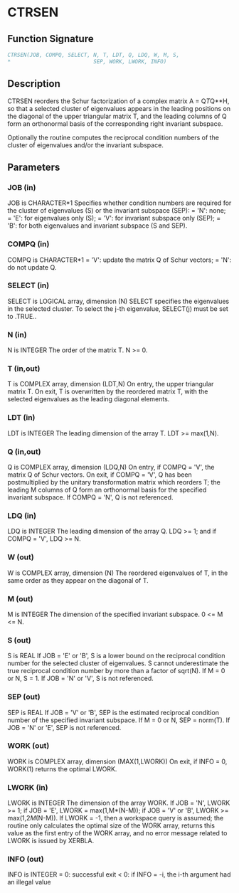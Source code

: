 # CTRSEN

## Function Signature

```fortran
CTRSEN(JOB, COMPQ, SELECT, N, T, LDT, Q, LDQ, W, M, S,
*                          SEP, WORK, LWORK, INFO)
```

## Description


 CTRSEN reorders the Schur factorization of a complex matrix
 A = Q*T*Q**H, so that a selected cluster of eigenvalues appears in
 the leading positions on the diagonal of the upper triangular matrix
 T, and the leading columns of Q form an orthonormal basis of the
 corresponding right invariant subspace.

 Optionally the routine computes the reciprocal condition numbers of
 the cluster of eigenvalues and/or the invariant subspace.

## Parameters

### JOB (in)

JOB is CHARACTER*1 Specifies whether condition numbers are required for the cluster of eigenvalues (S) or the invariant subspace (SEP): = 'N': none; = 'E': for eigenvalues only (S); = 'V': for invariant subspace only (SEP); = 'B': for both eigenvalues and invariant subspace (S and SEP).

### COMPQ (in)

COMPQ is CHARACTER*1 = 'V': update the matrix Q of Schur vectors; = 'N': do not update Q.

### SELECT (in)

SELECT is LOGICAL array, dimension (N) SELECT specifies the eigenvalues in the selected cluster. To select the j-th eigenvalue, SELECT(j) must be set to .TRUE..

### N (in)

N is INTEGER The order of the matrix T. N >= 0.

### T (in,out)

T is COMPLEX array, dimension (LDT,N) On entry, the upper triangular matrix T. On exit, T is overwritten by the reordered matrix T, with the selected eigenvalues as the leading diagonal elements.

### LDT (in)

LDT is INTEGER The leading dimension of the array T. LDT >= max(1,N).

### Q (in,out)

Q is COMPLEX array, dimension (LDQ,N) On entry, if COMPQ = 'V', the matrix Q of Schur vectors. On exit, if COMPQ = 'V', Q has been postmultiplied by the unitary transformation matrix which reorders T; the leading M columns of Q form an orthonormal basis for the specified invariant subspace. If COMPQ = 'N', Q is not referenced.

### LDQ (in)

LDQ is INTEGER The leading dimension of the array Q. LDQ >= 1; and if COMPQ = 'V', LDQ >= N.

### W (out)

W is COMPLEX array, dimension (N) The reordered eigenvalues of T, in the same order as they appear on the diagonal of T.

### M (out)

M is INTEGER The dimension of the specified invariant subspace. 0 <= M <= N.

### S (out)

S is REAL If JOB = 'E' or 'B', S is a lower bound on the reciprocal condition number for the selected cluster of eigenvalues. S cannot underestimate the true reciprocal condition number by more than a factor of sqrt(N). If M = 0 or N, S = 1. If JOB = 'N' or 'V', S is not referenced.

### SEP (out)

SEP is REAL If JOB = 'V' or 'B', SEP is the estimated reciprocal condition number of the specified invariant subspace. If M = 0 or N, SEP = norm(T). If JOB = 'N' or 'E', SEP is not referenced.

### WORK (out)

WORK is COMPLEX array, dimension (MAX(1,LWORK)) On exit, if INFO = 0, WORK(1) returns the optimal LWORK.

### LWORK (in)

LWORK is INTEGER The dimension of the array WORK. If JOB = 'N', LWORK >= 1; if JOB = 'E', LWORK = max(1,M*(N-M)); if JOB = 'V' or 'B', LWORK >= max(1,2*M*(N-M)). If LWORK = -1, then a workspace query is assumed; the routine only calculates the optimal size of the WORK array, returns this value as the first entry of the WORK array, and no error message related to LWORK is issued by XERBLA.

### INFO (out)

INFO is INTEGER = 0: successful exit < 0: if INFO = -i, the i-th argument had an illegal value

